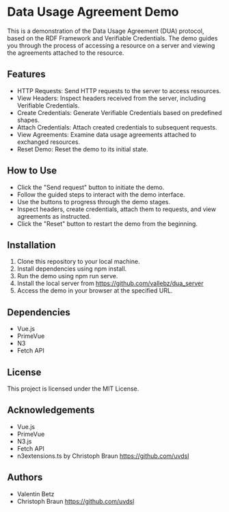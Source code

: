 # Data Usage Agreement Demo

This is a demonstration of the Data Usage Agreement (DUA) protocol, based on the RDF Framework and Verifiable Credentials. The demo guides you through the process of accessing a resource on a server and viewing the agreements attached to the resource.

## Features

- HTTP Requests: Send HTTP requests to the server to access resources.
- View Headers: Inspect headers received from the server, including Verifiable Credentials.
- Create Credentials: Generate Verifiable Credentials based on predefined shapes.
- Attach Credentials: Attach created credentials to subsequent requests.
- View Agreements: Examine data usage agreements attached to exchanged resources.
- Reset Demo: Reset the demo to its initial state.

## How to Use

- Click the "Send request" button to initiate the demo.
- Follow the guided steps to interact with the demo interface.
- Use the buttons to progress through the demo stages.
- Inspect headers, create credentials, attach them to requests, and view agreements as instructed.
- Click the "Reset" button to restart the demo from the beginning.

## Installation

1. Clone this repository to your local machine.
2. Install dependencies using npm install.
3. Run the demo using npm run serve.
4. Install the local server from https://github.com/vallebz/dua_server
5. Access the demo in your browser at the specified URL.


## Dependencies

- Vue.js
- PrimeVue
- N3
- Fetch API

## License

This project is licensed under the MIT License.

## Acknowledgements

- Vue.js
- PrimeVue
- N3.js
- Fetch API
- n3extensions.ts by Christoph Braun https://github.com/uvdsl

## Authors

- Valentin Betz
- Christoph Braun https://github.com/uvdsl
